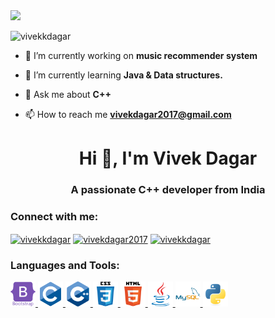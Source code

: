 
<img src="https://github.com/vivekkdagar/vivekkdagar/blob/main/luffy%20(1).gif" width="580">
<p align="left"> <img src="https://komarev.com/ghpvc/?username=vivekkdagar&label=Profile%20views&color=0e75b6&style=flat" alt="vivekkdagar" /> </p>

- 🔭 I’m currently working on **music recommender system**

- 🌱 I’m currently learning **Java & Data structures.**

- 💬 Ask me about **C++**

- 📫 How to reach me **vivekdagar2017@gmail.com**

<h1 align="center">Hi 👋, I'm Vivek Dagar</h1>
<h3 align="center">A passionate C++ developer from India</h3>

<h3 align="left">Connect with me:</h3>
<p align="left">
<a href="https://www.codechef.com/users/vivekkdagar" target="blank"><img align="center" src="https://cdn.jsdelivr.net/npm/simple-icons@3.1.0/icons/codechef.svg" alt="vivekkdagar" height="30" width="40" /></a>
<a href="https://www.hackerrank.com/vivekdagar2017" target="blank"><img align="center" src="https://raw.githubusercontent.com/rahuldkjain/github-profile-readme-generator/master/src/images/icons/Social/hackerrank.svg" alt="vivekdagar2017" height="30" width="40" /></a>
<a href="https://www.leetcode.com/vivekkdagar" target="blank"><img align="center" src="https://raw.githubusercontent.com/rahuldkjain/github-profile-readme-generator/master/src/images/icons/Social/leet-code.svg" alt="vivekkdagar" height="30" width="40" /></a>
</p>

<h3 align="left">Languages and Tools:</h3>
<p align="left"> <a href="https://getbootstrap.com" target="_blank" rel="noreferrer"> <img src="https://raw.githubusercontent.com/devicons/devicon/master/icons/bootstrap/bootstrap-plain-wordmark.svg" alt="bootstrap" width="40" height="40"/> </a> <a href="https://www.cprogramming.com/" target="_blank" rel="noreferrer"> <img src="https://raw.githubusercontent.com/devicons/devicon/master/icons/c/c-original.svg" alt="c" width="40" height="40"/> </a> <a href="https://www.w3schools.com/cpp/" target="_blank" rel="noreferrer"> <img src="https://raw.githubusercontent.com/devicons/devicon/master/icons/cplusplus/cplusplus-original.svg" alt="cplusplus" width="40" height="40"/> </a> <a href="https://www.w3schools.com/css/" target="_blank" rel="noreferrer"> <img src="https://raw.githubusercontent.com/devicons/devicon/master/icons/css3/css3-original-wordmark.svg" alt="css3" width="40" height="40"/> </a> <a href="https://www.w3.org/html/" target="_blank" rel="noreferrer"> <img src="https://raw.githubusercontent.com/devicons/devicon/master/icons/html5/html5-original-wordmark.svg" alt="html5" width="40" height="40"/> </a> <a href="https://www.java.com" target="_blank" rel="noreferrer"> <img src="https://raw.githubusercontent.com/devicons/devicon/master/icons/java/java-original.svg" alt="java" width="40" height="40"/> </a> <a href="https://www.mysql.com/" target="_blank" rel="noreferrer"> <img src="https://raw.githubusercontent.com/devicons/devicon/master/icons/mysql/mysql-original-wordmark.svg" alt="mysql" width="40" height="40"/> </a> <a href="https://www.python.org" target="_blank" rel="noreferrer"> <img src="https://raw.githubusercontent.com/devicons/devicon/master/icons/python/python-original.svg" alt="python" width="40" height="40"/> </a> </p>
